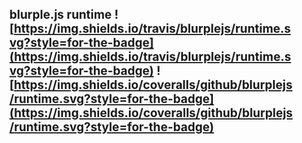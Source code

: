 ## blurple.js runtime ![https://img.shields.io/travis/blurplejs/runtime.svg?style=for-the-badge](https://img.shields.io/travis/blurplejs/runtime.svg?style=for-the-badge) ![https://img.shields.io/coveralls/github/blurplejs/runtime.svg?style=for-the-badge](https://img.shields.io/coveralls/github/blurplejs/runtime.svg?style=for-the-badge)
